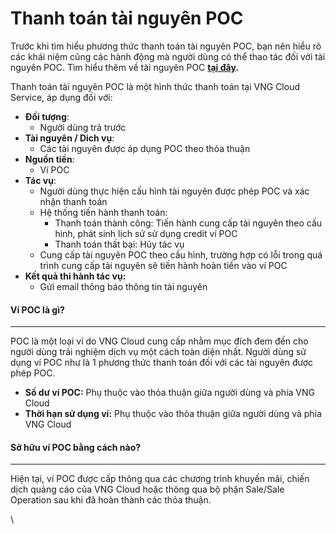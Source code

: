 # Thanh toán tài nguyên POC

Trước khi tìm hiểu phương thức thanh toán tài nguyên POC, bạn nên hiểu rõ các khái niệm cũng các hành động mà người dùng có thể thao tác đối với tài nguyên POC. Tìm hiểu thêm về tài nguyên POC [**tại đây**](../quan-ly-vong-doi-tai-nguyen/tai-nguyen-poc/)**.**

Thanh toán tài nguyên POC là một hình thức thanh toán tại VNG Cloud Service, áp dụng đối với:

* **Đối tượng**:
  * Người dùng trả trước
* **Tài nguyên / Dich vụ**:
  * Các tài nguyên được áp dụng POC theo thỏa thuận
* **Nguồn tiền**:
  * Ví POC
* **Tác vụ**:
  * Người dùng thực hiện cấu hình tài nguyên được phép POC và xác nhận thanh toán
  * Hệ thống tiến hành thanh toán:
    * Thanh toán thành công: Tiến hành cung cấp tài nguyên theo cấu hình, phát sinh lịch sử sử dụng credit ví POC
    * Thanh toán thất bại: Hủy tác vụ
  * Cung cấp tài nguyên POC theo cấu hình, trường hợp có lỗi trong quá trình cung cấp tài nguyên sẽ tiến hành hoàn tiền vào ví POC
* **Kết quả thi hành tác vụ:**
  * Gửi email thông báo thông tin tài nguyên

#### Ví POC là gì? <a href="#thanhtoantainguyenpoc-vipoclagi" id="thanhtoantainguyenpoc-vipoclagi"></a>

***

POC là một loại ví do VNG Cloud cung cấp nhằm mục đích đem đến cho người dùng trải nghiệm dịch vụ một cách toàn diện nhất. Người dùng sử dụng ví POC như là 1 phương thức thanh toán đối với các tài nguyên được phép POC.

* **Số dư ví POC:** Phụ thuộc vào thỏa thuận giữa người dùng và phía VNG Cloud
* **Thời hạn sử dụng ví:** Phụ thuộc vào thỏa thuận giữa người dùng và phía VNG Cloud

#### Sở hữu ví POC bằng cách nào? <a href="#thanhtoantainguyenpoc-sohuuvipocbangcachnao" id="thanhtoantainguyenpoc-sohuuvipocbangcachnao"></a>

***

Hiện tại, ví POC được cấp thông qua các chương trình khuyến mãi, chiến dịch quảng cáo của VNG Cloud hoặc thông qua bộ phận Sale/Sale Operation sau khi đã hoàn thành các thỏa thuận.

\
